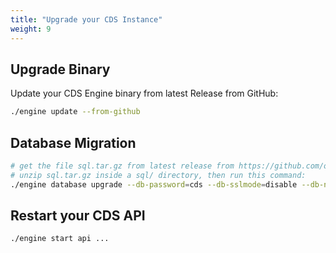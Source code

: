 ```yaml
---
title: "Upgrade your CDS Instance"
weight: 9
---
```



## Upgrade Binary

Update your CDS Engine binary from latest Release from GitHub:

```bash
./engine update --from-github
```

## Database Migration

```bash
# get the file sql.tar.gz from latest release from https://github.com/ovh/cds/releases
# unzip sql.tar.gz inside a sql/ directory, then run this command:
./engine database upgrade --db-password=cds --db-sslmode=disable --db-name=cds --migrate-dir=sql --db-connect-timeout=20
```

## Restart your CDS API

```bash
./engine start api ... 
```

